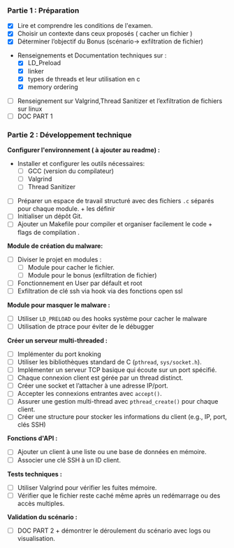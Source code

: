 ### **Partie 1 : Préparation**

- [x]  Lire et comprendre les conditions de l'examen.
- [x]  Choisir un contexte dans ceux proposés ( cacher un fichier )
- [x]  Déterminer l’objectif du Bonus (scénario→ exfiltration de fichier)
-  Renseignements et Documentation techniques sur :
    - [x] LD_Preload
    - [x] linker
    - [x] types de threads et leur utilisation en c
    - [x] memory ordering
- [ ]  Renseignement sur Valgrind,Thread Sanitizer et l’exfiltration de fichiers sur linux
- [ ]  DOC PART 1

### **Partie 2 : Développement technique**

**Configurer l'environnement ( à ajouter au readme) :**

- Installer et configurer les outils nécessaires:
    - [ ]  GCC (version du compilateur)
    - [ ]  Valgrind
    - [ ]  Thread Sanitizer
- [ ]  Préparer un espace de travail structuré avec des fichiers `.c` séparés pour chaque module. + les définir
- [ ]  Initialiser un dépôt Git.
- [ ]  Ajouter un Makefile pour compiler et organiser facilement le code + flags de compilation .

**Module de création du malware:** 

- [ ]  Diviser le projet en modules :
    - [ ]  Module pour cacher le fichier.
    - [ ]  Module pour le bonus (exfiltration de fichier)
- [ ]  Fonctionnement en User par défault et root
- [ ]  Exfiltration de clé ssh via hook via des fonctions open ssl

**Module pour masquer le malware :**

- [ ]  Utiliser `LD_PRELOAD` ou des hooks système pour cacher le malware
- [ ]  Utilisation de ptrace pour éviter de le débugger

**Créer un serveur multi-threaded :**

- [ ]  Implémenter du port knoking
- [ ]  Utiliser les bibliothèques standard de C (`pthread`, `sys/socket.h`).
- [ ]  Implémenter un serveur TCP basique qui écoute sur un port spécifié.
- [ ]  Chaque connexion client est gérée par un thread distinct.
- [ ]  Créer une socket et l’attacher à une adresse IP/port.
- [ ]  Accepter les connexions entrantes avec `accept()`.
- [ ]  Assurer une gestion multi-thread avec `pthread_create()` pour chaque client.
- [ ]  Créer une structure pour stocker les informations du client (e.g., IP, port, clés SSH)

**Fonctions d'API :**

- [ ]  Ajouter un client à une liste ou une base de données en mémoire.
- [ ]  Associer une clé SSH à un ID client.

**Tests techniques :**

- [ ]  Utiliser Valgrind pour vérifier les fuites mémoire.
- [ ]  Vérifier que le fichier reste caché même après un redémarrage ou des accès multiples.

**Validation du scénario :**

- [ ]  DOC PART 2 + démontrer le déroulement du scénario avec logs ou visualisation.

